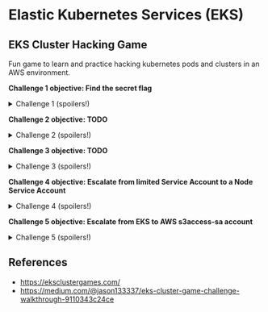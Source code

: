 # Elastic Kubernetes Services (EKS)

## EKS Cluster Hacking Game

Fun game to learn and practice hacking kubernetes pods and clusters in an AWS environment.

__Challenge 1 objective: Find the secret flag__
<details closed>
<summary>Challenge 1 (spoilers!)</summary>
<br>
  list secrets: `kubectl get secrets` and `kubectl get secret SECRETNAME -o json`
</details>

__Challenge 2 objective: TODO__
<details closed>
<summary>Challenge 2 (spoilers!)</summary>
<br>
  Describe the pod to see the registry info (-o yaml to see more data), get the secret, docker login with creds, pull image, review docker image layers for creds
</details>

__Challenge 3 objective: TODO__
<details closed>
<summary>Challenge 3 (spoilers!)</summary>
<br>
  Use AWS keys to `aws ecr describe-repositories ...`, generate cred and pipe to docker login `aws ecr get-login-password...|docker login...`, `docker pull REGISTRY/REPO:IMAGE_ID
</details>

__Challenge 4 objective: Escalate from limited Service Account to a Node Service Account__
<details closed>
<summary>Challenge 4 (spoilers!)</summary>
<br>
  Extract cluster name from ~/.kube/config or AWS IAM role name, run `aws eks get-token --cluster-name CLUSTERNAME` to get node token, then pass into `kubectl auth can-i --list --token=k8s-aws-v1.aHR...redacted...` 
</details>

__Challenge 5 objective: Escalate from EKS to AWS s3access-sa account__
<details closed>
<summary>Challenge 5 (spoilers!)</summary>
<br>
  TODO
</details>

## References
- https://eksclustergames.com/
- https://medium.com/@jason133337/eks-cluster-game-challenge-walkthrough-9110343c24ce
